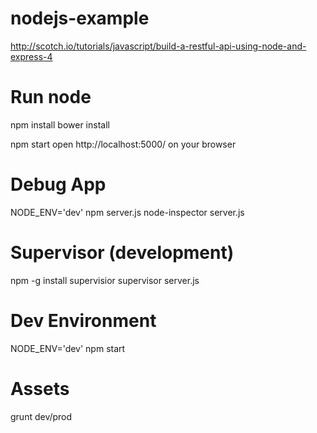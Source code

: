 nodejs-example
==============
http://scotch.io/tutorials/javascript/build-a-restful-api-using-node-and-express-4

Run node
==============
npm install
bower install

npm start
open http://localhost:5000/ on your browser

Debug App
==============
NODE_ENV='dev' npm server.js
node-inspector server.js

Supervisor (development)
==============
npm -g install supervisior
supervisor server.js

Dev Environment
==============
NODE_ENV='dev' npm start

Assets
==============
grunt dev/prod